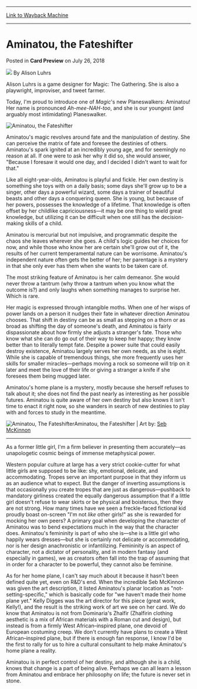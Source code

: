 
---
[Link to Wayback Machine](https://web.archive.org/web/20180916061652/https://magic.wizards.com/en/articles/archive/card-preview/aminatou-fateshifter-2018-07-26)

[_metadata_:author]:- "Alison Luhrs"
[_metadata_:description]:- "Say hello to the youngest (and arguably most intimidating) Planeswalker!"
[_metadata_:generator]:- "Drupal 7 (http://drupal.org)"
[_metadata_:node]:- "1318236"
[_metadata_:publish_date]:- "2018-07-26"
[_metadata_:source]:- "div-main-content"
[_metadata_:title]:- "Aminatou, the Fateshifter"
[_metadata_:wayback_capture_timestamp]:- "2018-09-16 06:16:52"
[_metadata_:wayback_raw_url]:- "https://web.archive.org/web/20180916061652id_/https://magic.wizards.com/en/articles/archive/card-preview/aminatou-fateshifter-2018-07-26"
[_metadata_:wayback_url]:- "https://magic.wizards.com/en/articles/archive/card-preview/aminatou-fateshifter-2018-07-26"
---


Aminatou, the Fateshifter
=========================



 Posted in **Card Preview**
 on July 26, 2018 






![](https://magic.wizards.com/sites/mtg/files/styles/auth_small/public/images/person/authorpic_Alison_Luhrs.jpg?itok=969MDEzj)
By Alison Luhrs




 Alison Luhrs is a game designer for Magic: The Gathering. She is also a playwright, improviser, and tweet farmer. 






Today, I'm proud to introduce one of *Magic*'s new Planeswalkers: Aminatou! Her name is pronounced *Ah-mee-NAH-too*, and she is our youngest (and arguably most intimidating) Planeswalker.


![Aminatou, the Fateshifter](https://media.wizards.com/2018/c18/en_NBIlC94jco.png)


Aminatou's magic revolves around fate and the manipulation of destiny. She can perceive the matrix of fate and foresee the destinies of others. Aminatou's spark ignited at an incredibly young age, and for seemingly no reason at all. If one were to ask her why it did so, she would answer, "Because I foresaw it would one day, and I decided I didn't want to wait for that."


Like all eight-year-olds, Aminatou is playful and fickle. Her own destiny is something she toys with on a daily basis; some days she'll grow up to be a singer, other days a powerful wizard, some days a trainer of beautiful beasts and other days a conquering queen. She is young, but because of her powers, possesses the knowledge of a lifetime. That knowledge is often offset by her childlike capriciousness—it may be one thing to wield great knowledge, but utilizing it can be difficult when one still has the decision-making skills of a child.


Aminatou is mercurial but not impulsive, and programmatic despite the chaos she leaves wherever she goes. A child's logic guides her choices for now, and while those who know her are certain she'll grow out of it, the results of her current temperamental nature can be worrisome. Aminatou's independent nature often gets the better of her; her parentage is a mystery in that she only ever has them when she wants to be taken care of.


The most striking feature of Aminatou is her calm demeanor. She would never throw a tantrum (why throw a tantrum when you know what the outcome is?) and only laughs when something manages to surprise her. Which is rare.


Her magic is expressed through intangible moths. When one of her wisps of power lands on a person it nudges their fate in whatever direction Aminatou chooses. That shift in destiny can be as small as stepping on a thorn or as broad as shifting the day of someone's death, and Aminatou is fairly dispassionate about how firmly she adjusts a stranger's fate. Those who know what she can do go out of their way to keep her happy; they know better than to literally tempt fate. Despite a power suite that could easily destroy existence, Aminatou largely serves her own needs, as she is eight. While she is capable of tremendous things, she more frequently uses her skills for smaller miracles—perhaps moving a rock so someone will trip on it later and meet the love of their life or giving a stranger a knife if she foresees them being mugged later.


Aminatou's home plane is a mystery, mostly because she herself refuses to talk about it; she does not find the past nearly as interesting as her possible futures. Aminatou is quite aware of her own destiny but also knows it isn't time to enact it right now, so she wanders in search of new destinies to play with and forces to study in the meantime.



![Aminatou, The Fateshifter](https://media.wizards.com/2018/images/daily/c4rd4r7_Nm0eieROxy.jpg)Aminatou, the Fateshifter | Art by: [Seb McKinnon](http://gatherer.wizards.com/Pages/Search/Default.aspx?action=advanced&output=spoiler&method=visual&artist=+%5BSeb%5D+%5BMcKinnon%5D)


---

As a former little girl, I'm a firm believer in presenting them accurately—as unapologetic cosmic beings of immense metaphysical power.


Western popular culture at large has a very strict cookie-cutter for what little girls are supposed to be like: shy, emotional, delicate, and accommodating. Tropes serve an important purpose in that they inform us as an audience what to expect. But the danger of inverting assumptions is that occasionally you create tropes that are just as dangerous—pushback to mandatory girliness created the equally dangerous assumption that if a little girl doesn't refuse to wear skirts or be physical and boisterous, then they are not strong. How many times have we seen a freckle-faced fictional kid proudly boast on-screen "I'm not *like* other girls!" as she is rewarded for mocking her own peers? A primary goal when developing the character of Aminatou was to bend expectations much in the way that the character does. Aminatou's femininity is part of who she is—she is a little girl who happily wears dresses—but she is certainly not delicate or accommodating, nor is her design anachronistic or infantilizing. Femininity is an aspect of character, not a dictator of personality, and in modern fantasy (and especially in games), we as creators often fall into the trap of assuming that in order for a character to be powerful, they cannot also be feminine.


As for her home plane, I can't say much about it because it hasn't been defined quite yet, even on R&D's end. When the incredible Seb McKinnon was given the art description, it listed Aminatou's planar location as "not-setting-specific," which is basically code for "we haven't made their home plane yet." Kelly Digges was the art director for this piece (great work, Kelly!), and the result is the striking work of art we see on her card. We do know that Aminatou is not from Dominaria's Zhalfir (Zhalfirin clothing aesthetic is a mix of African materials with a Roman cut and design), but instead is from a firmly West African–inspired plane, one devoid of European costuming creep. We don't currently have plans to create a West African–inspired plane, but if there is enough fan response, I know I'd be the first to rally for us to hire a cultural consultant to help make Aminatou's home plane a reality.


Aminatou is in perfect control of her destiny, and although she is a child, knows that change is a part of being alive. Perhaps we can all learn a lesson from Aminatou and embrace her philosophy on life; the future is never set in stone.








